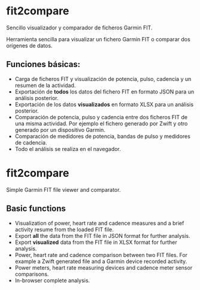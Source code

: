 # fit2compare
Sencillo visualizador y comparador de ficheros Garmin FIT.

Herramienta sencilla para visualizar un fichero Garmin FIT o comparar dos orígenes de datos.

## Funciones básicas:

- Carga de ficheros FIT y visualización de potencia, pulso, cadencia y un resumen de la actividad.
- Exportación de **todos** los datos del fichero FIT en formato JSON para un análisis posterior.
- Exportación de los datos **visualizados** en formato XLSX para un análisis posterior.
- Comparación de potencia, pulso y cadencia entre dos ficheros FIT de una misma actividad. Por ejemplo el fichero generado por Zwift y otro generado por un dispositivo Garmin.
- Comparación de medidores de potencia, bandas de pulso y medidores de cadencia.
- Todo el análisis se realiza en el navegador.

# fit2compare
Simple Garmin FIT file viewer and comparator.

## Basic functions

- Visualization of power, heart rate and cadence measures and a brief activity resume from the loaded FIT file.
- Export **all** the data from the FIT file in JSON format for further analysis.
- Export **visualized** data from the FIT file in XLSX format for further analysis.
- Power, heart rate and cadence comparison between two FIT files. For example a Zwift generated file and a Garmin device  recorded activity.
- Power meters, heart rate measuring devices and cadence meter sensor comparisons.
- In-browser complete analysis.
